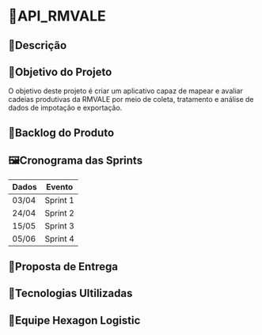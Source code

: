 # 📃API_RMVALE
## 📃Descrição
## 📌Objetivo do Projeto
O objetivo deste projeto é criar um aplicativo capaz de mapear e avaliar cadeias produtivas da RMVALE por meio de coleta, tratamento e análise de dados de impotação e exportação.

## 📄Backlog do Produto
## 🖼️Cronograma das Sprints
|Dados | Evento
|------|--------
|03/04 |Sprint 1
|24/04 |Sprint 2
|15/05 |Sprint 3
|05/06 |Sprint 4
## 📄Proposta de Entrega
## 🧰Tecnologias Ultilizadas
## 🚀Equipe Hexagon Logistic

